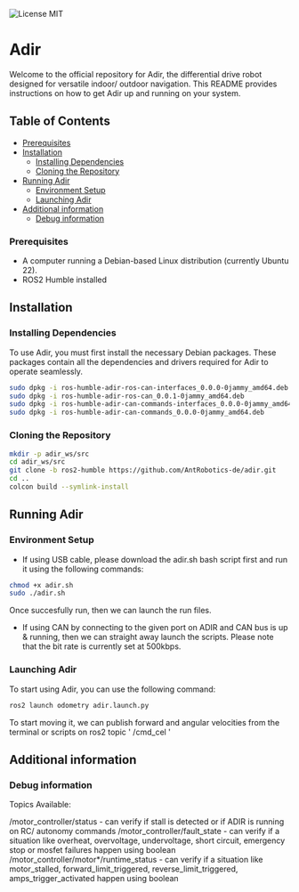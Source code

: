 ![License MIT](https://img.shields.io/github/license/AntRobotics-de/adir?color=blue)
# Adir

Welcome to the official repository for Adir, the differential drive robot designed for versatile indoor/ outdoor navigation. This README provides instructions on how to get Adir up and running on your system.

## Table of Contents

- [Prerequisites](#prerequisites)
- [Installation](#installation)
  - [Installing Dependencies](#installing-dependencies)
  - [Cloning the Repository](#cloning-the-repository)
- [Running Adir](#running-adir)
  - [Environment Setup](#environment-setup)
  - [Launching Adir](#launching-adir)
- [Additional information](#additional-information)
  - [Debug information](#debug-information)



### Prerequisites

- A computer running a Debian-based Linux distribution (currently Ubuntu 22).
- ROS2 Humble installed

## Installation

### Installing Dependencies
To use Adir, you must first install the necessary Debian packages. These packages contain all the dependencies and drivers required for Adir to operate seamlessly.

```bash
sudo dpkg -i ros-humble-adir-ros-can-interfaces_0.0.0-0jammy_amd64.deb
sudo dpkg -i ros-humble-adir-ros-can_0.0.1-0jammy_amd64.deb
sudo dpkg -i ros-humble-adir-can-commands-interfaces_0.0.0-0jammy_amd64.deb
sudo dpkg -i ros-humble-adir-can-commands_0.0.0-0jammy_amd64.deb
```
### Cloning the Repository

```bash
mkdir -p adir_ws/src
cd adir_ws/src
git clone -b ros2-humble https://github.com/AntRobotics-de/adir.git
cd ..
colcon build --symlink-install
```


## Running Adir

### Environment Setup
- If using USB cable, please download the adir.sh bash script first and run it using the following commands: 

```bash
chmod +x adir.sh
sudo ./adir.sh
```
  Once succesfully run, then we can launch the run files.

- If using CAN by connecting to the given port on ADIR and CAN bus is up & running, then we can straight away launch the scripts. Please note that the bit rate is currently set at 500kbps.

### Launching Adir

To start using Adir, you can use the following command:

```bash
ros2 launch odometry adir.launch.py
```

To start moving it, we can publish forward and angular velocities from the terminal or scripts on ros2 topic ' /cmd_cel  '


## Additional information

### Debug information

Topics Available:

/motor_controller/status                 -  can verify if stall is detected or if ADIR is running on RC/ autonomy commands
/motor_controller/fault_state            -  can verify if a situation like overheat, overvoltage, undervoltage, short circuit, emergency stop or mosfet failures happen using boolean
/motor_controller/motor*/runtime_status  -  can verify if a situation like motor_stalled, forward_limit_triggered, reverse_limit_triggered, amps_trigger_activated happen using boolean

